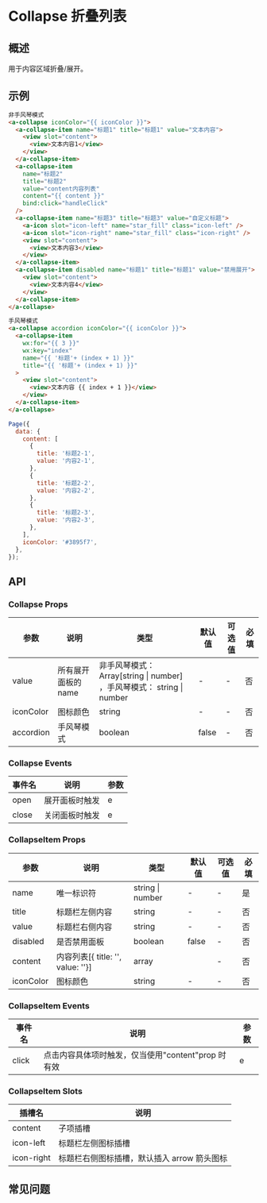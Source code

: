 # Collapse 折叠列表

## 概述

用于内容区域折叠/展开。

## 示例

```html
非手风琴模式
<a-collapse iconColor="{{ iconColor }}">
  <a-collapse-item name="标题1" title="标题1" value="文本内容">
    <view slot="content">
      <view>文本内容1</view>
    </view>
  </a-collapse-item>
  <a-collapse-item
    name="标题2"
    title="标题2"
    value="content内容列表"
    content="{{ content }}"
    bind:click="handleClick"
  />
  <a-collapse-item name="标题3" title="标题3" value="自定义标题">
    <a-icon slot="icon-left" name="star_fill" class="icon-left" />
    <a-icon slot="icon-right" name="star_fill" class="icon-right" />
    <view slot="content">
      <view>文本内容3</view>
    </view>
  </a-collapse-item>
  <a-collapse-item disabled name="标题1" title="标题1" value="禁用展开">
    <view slot="content">
      <view>文本内容4</view>
    </view>
  </a-collapse-item>
</a-collapse>

手风琴模式
<a-collapse accordion iconColor="{{ iconColor }}">
  <a-collapse-item
    wx:for="{{ 3 }}"
    wx:key="index"
    name="{{ '标题'+ (index + 1) }}"
    title="{{ '标题'+ (index + 1) }}"
  >
    <view slot="content">
      <view>文本内容 {{ index + 1 }}</view>
    </view>
  </a-collapse-item>
</a-collapse>
```

```js
Page({
  data: {
    content: [
      {
        title: '标题2-1',
        value: '内容2-1',
      },
      {
        title: '标题2-2',
        value: '内容2-2',
      },
      {
        title: '标题2-3',
        value: '内容2-3',
      },
    ],
    iconColor: '#3895f7',
  },
});
```

## API

### Collapse Props

| 参数      | 说明                | 类型                                                                  | 默认值 | 可选值 | 必填 |
| --------- | ------------------- | --------------------------------------------------------------------- | ------ | ------ | ---- |
| value     | 所有展开面板的 name | 非手风琴模式：Array[string \| number] ，手风琴模式： string \| number | -      | -      | 否   |
| iconColor | 图标颜色            | string                                                                | -      | -      | 否   |
| accordion | 手风琴模式          | boolean                                                               | false  | -      | 否   |

### Collapse Events

| 事件名 | 说明           | 参数 |
| ------ | -------------- | ---- |
| open   | 展开面板时触发 | e    |
| close  | 关闭面板时触发 | e    |

### CollapseItem Props

| 参数      | 说明                              | 类型             | 默认值 | 可选值 | 必填 |
| --------- | --------------------------------- | ---------------- | ------ | ------ | ---- |
| name      | 唯一标识符                        | string \| number | -      | -      | 是   |
| title     | 标题栏左侧内容                    | string           | -      | -      | 否   |
| value     | 标题栏右侧内容                    | string           | -      | -      | 否   |
| disabled  | 是否禁用面板                      | boolean          | false  | -      | 否   |
| content   | 内容列表[{ title: '', value: ''}] | array            |        | -      | 否   |
| iconColor | 图标颜色                          | string           | -      | -      | 否   |

### CollapseItem Events

| 事件名 | 说明                                               | 参数 |
| ------ | -------------------------------------------------- | ---- |
| click  | 点击内容具体项时触发，仅当使用"content"prop 时有效 | e    |

### CollapseItem Slots

| 插槽名     | 说明                                        |
| ---------- | ------------------------------------------- |
| content    | 子项插槽                                    |
| icon-left  | 标题栏左侧图标插槽                          |
| icon-right | 标题栏右侧图标插槽，默认插入 arrow 箭头图标 |

## 常见问题
